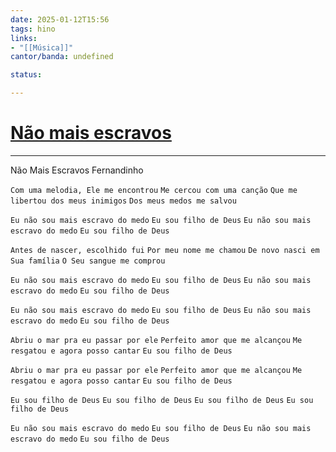 ```yaml
---
date: 2025-01-12T15:56
tags: hino
links: 
- "[[Música]]"
cantor/banda: undefined

status: 

---
```

# [Não mais escravos](https://www.youtube.com/watch?v=7p0V0LE9Avw)
---

Não Mais Escravos
Fernandinho

`Com uma melodia, Ele me encontrou`
`Me cercou com uma canção`
`Que me libertou dos meus inimigos`
`Dos meus medos me salvou`

`Eu não sou mais escravo do medo`
`Eu sou filho de Deus`
`Eu não sou mais escravo do medo`
`Eu sou filho de Deus`

`Antes de nascer, escolhido fui`
`Por meu nome me chamou`
`De novo nasci em Sua família`
`O Seu sangue me comprou`

`Eu não sou mais escravo do medo`
`Eu sou filho de Deus`
`Eu não sou mais escravo do medo`
`Eu sou filho de Deus`

`Eu não sou mais escravo do medo`
`Eu sou filho de Deus`
`Eu não sou mais escravo do medo`
`Eu sou filho de Deus`

`Abriu o mar pra eu passar por ele`
`Perfeito amor que me alcançou`
`Me resgatou e agora posso cantar`
`Eu sou filho de Deus`

`Abriu o mar pra eu passar por ele`
`Perfeito amor que me alcançou`
`Me resgatou e agora posso cantar`
`Eu sou filho de Deus`

`Eu sou filho de Deus`
`Eu sou filho de Deus`
`Eu sou filho de Deus`
`Eu sou filho de Deus`

`Eu não sou mais escravo do medo`
`Eu sou filho de Deus`
`Eu não sou mais escravo do medo`
`Eu sou filho de Deus`